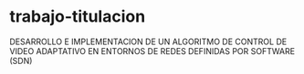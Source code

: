 # trabajo-titulacion
DESARROLLO E IMPLEMENTACION DE UN ALGORITMO DE CONTROL DE VIDEO ADAPTATIVO EN ENTORNOS DE REDES DEFINIDAS POR SOFTWARE (SDN)
